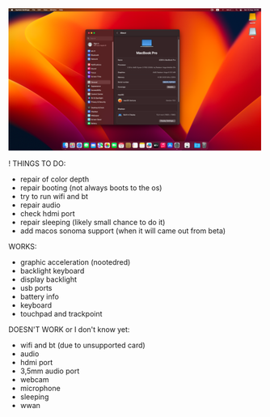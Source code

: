 <img src="screenshot.png" width="500" height="">

! THINGS TO DO: 
* repair of color depth
* repair booting (not always boots to the os)
* try to run wifi and bt
* repair audio
* check hdmi port
* repair sleeping (likely small chance to do it)
* add macos sonoma support (when it will came out from beta)

WORKS:
* graphic acceleration (nootedred)
* backlight keyboard
* display backlight
* usb ports
* battery info
* keyboard 
* touchpad and trackpoint

DOESN'T WORK or I don't know yet:
* wifi and bt (due to unsupported card)
* audio
* hdmi port
* 3,5mm audio port
* webcam 
* microphone
* sleeping
* wwan